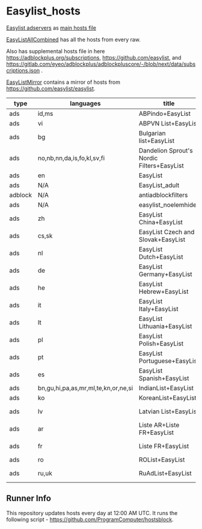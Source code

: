 # Easylist_hosts
[Easylist adservers](https://github.com/easylist/easylist/blob/master/easylist/easylist_adservers.txt) as [main hosts file](https://github.com/ProgramComputer/Easylist_adservers_hosts/blob/main/hosts)

[EasyListAllCombined](https://github.com/ProgramComputer/Easylist_adservers_hosts/tree/main/EasyListAllCombined) has all the hosts from every raw.

Also has supplemental hosts file in here https://adblockplus.org/subscriptions, https://github.com/easylist, and https://gitlab.com/eyeo/adblockplus/adblockpluscore/-/blob/next/data/subscriptions.json .

[EasyListMirror](https://github.com/ProgramComputer/Easylist_hosts/tree/main/EasyListMirror) contains a mirror of hosts from https://github.com/easylist/easylist.

| type | languages                           | title                                      | url                                                                                      | homepage                                                 |
| ---- | ----------------------------------- | ------------------------------------------ | ---------------------------------------------------------------------------------------- | -------------------------------------------------------- |
| ads  | id,ms                               | ABPindo+EasyList                           | https://easylist-downloads.adblockplus.org/abpindo+easylist.txt                          | http://abpindo.blogspot.com/                             |
| ads  | vi                                  | ABPVN List+EasyList                        | https://easylist-downloads.adblockplus.org/abpvn+easylist.txt                            | http://abpvn.com/                                        |
| ads  | bg                                  | Bulgarian list+EasyList                    | https://easylist-downloads.adblockplus.org/bulgarian_list+easylist.txt                   | https://stanev.org/abp/                                  |
| ads  | no,nb,nn,da,is,fo,kl,sv,fi          | Dandelion Sprout's Nordic Filters+EasyList | https://easylist-downloads.adblockplus.org/dandelion_sprouts_nordic_filters+easylist.txt | https://github.com/DandelionSprout/adfilt                |
| ads  | en                                  | EasyList                                   | https://easylist-downloads.adblockplus.org/easylist.txt                                  | https://easylist.to/   |
| ads  | N/A                                  | EasyList_adult                                   | https://easylist-downloads.adblockplus.org/easylist_noadult.txt                              | https://easylist.to/                                    |
| adblock  | N/A                                  | antiadblockfilters                                   | https://easylist-downloads.adblockplus.org/antiadblockfilters.txt                              | https://easylist.to/                                    |  
| ads  | N/A                                  | easylist_noelemhide                                 | https://easylist-downloads.adblockplus.org/easylist_noelemhide.txt                             | https://easylist.to/                                 |
| ads  | zh                                  | EasyList China+EasyList                    | https://easylist-downloads.adblockplus.org/easylistchina+easylist.txt                    | https://github.com/easylist/easylistchina                |
| ads  | cs,sk                               | EasyList Czech and Slovak+EasyList         | https://easylist-downloads.adblockplus.org/easylistczechslovak+easylist.txt              | https://adblock.sk/                                      |
| ads  | nl                                  | EasyList Dutch+EasyList                    | https://easylist-downloads.adblockplus.org/easylistdutch+easylist.txt                    | https://easylist.to/                                     |
| ads  | de                                  | EasyList Germany+EasyList                  | https://easylist-downloads.adblockplus.org/easylistgermany+easylist.txt                  | https://easylist.to/                                     |
| ads  | he                                  | EasyList Hebrew+EasyList                   | https://easylist-downloads.adblockplus.org/israellist+easylist.txt                       | https://github.com/easylist/EasyListHebrew               |
| ads  | it                                  | EasyList Italy+EasyList                    | https://easylist-downloads.adblockplus.org/easylistitaly+easylist.txt                    | https://easylist.to/                                     |
| ads  | lt                                  | EasyList Lithuania+EasyList                | https://easylist-downloads.adblockplus.org/easylistlithuania+easylist.txt                | https://github.com/EasyList-Lithuania/easylist_lithuania |
| ads  | pl                                  | EasyList Polish+EasyList                   | https://easylist-downloads.adblockplus.org/easylistpolish+easylist.txt                   | https://easylist.to/                                     |
| ads  | pt                                  | EasyList Portuguese+EasyList               | https://easylist-downloads.adblockplus.org/easylistportuguese+easylist.txt               | https://easylist.to/                                     |
| ads  | es                                  | EasyList Spanish+EasyList                  | https://easylist-downloads.adblockplus.org/easylistspanish+easylist.txt                  | https://easylist.to/                                     |
| ads  | bn,gu,hi,pa,as,mr,ml,te,kn,or,ne,si | IndianList+EasyList                        | https://easylist-downloads.adblockplus.org/indianlist+easylist.txt                       | https://easylist.to/                                     |
| ads  | ko                                  | KoreanList+EasyList                        | https://easylist-downloads.adblockplus.org/koreanlist+easylist.txt                       | https://easylist.to/                                     |
| ads  | lv                                  | Latvian List+EasyList                      | https://easylist-downloads.adblockplus.org/latvianlist+easylist.txt                      | https://notabug.org/latvian-list/adblock-latvian         |
| ads  | ar                                  | Liste AR+Liste FR+EasyList                 | https://easylist-downloads.adblockplus.org/liste_ar+liste_fr+easylist.txt                | https://forums.lanik.us/viewforum.php?f=98               |
| ads  | fr                                  | Liste FR+EasyList                          | https://easylist-downloads.adblockplus.org/liste_fr+easylist.txt                         | https://forums.lanik.us/viewforum.php?f=91               |
| ads  | ro                                  | ROList+EasyList                            | https://easylist-downloads.adblockplus.org/rolist+easylist.txt                           | https://zoso.ro/rolist/                                  |
| ads  | ru,uk                               | RuAdList+EasyList                          | https://easylist-downloads.adblockplus.org/ruadlist+easylist.txt                         | https://forums.lanik.us/viewforum.php?f=102              |

## Runner Info
This repository updates hosts every day at 12:00 AM UTC. It runs the following script - https://github.com/ProgramComputer/hostsblock.
